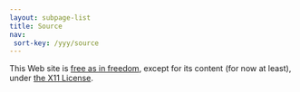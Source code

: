 ```yaml
---
layout: subpage-list
title: Source
nav:
 sort-key: /yyy/source
---
```


This Web site is
[free as in freedom](https://www.gnu.org/philosophy/free-sw.html),
except for its content (for now at least), under
[the X11 License](https://code.s.zeid.me/site/raw/master/LICENSE).
